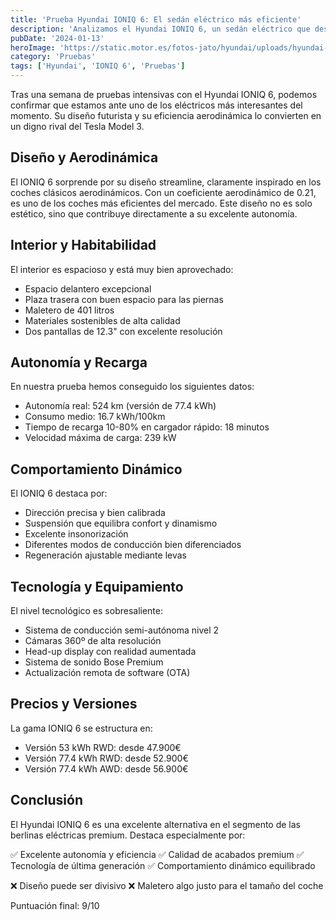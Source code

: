 ```yaml
---
title: 'Prueba Hyundai IONIQ 6: El sedán eléctrico más eficiente'
description: 'Analizamos el Hyundai IONIQ 6, un sedán eléctrico que destaca por su diseño aerodinámico y su eficiencia récord'
pubDate: '2024-01-13'
heroImage: 'https://static.motor.es/fotos-jato/hyundai/uploads/hyundai-ioniq-6-63d2c9ef56bdb.jpg'
category: 'Pruebas'
tags: ['Hyundai', 'IONIQ 6', 'Pruebas']
---
```


Tras una semana de pruebas intensivas con el Hyundai IONIQ 6, podemos confirmar que estamos ante uno de los eléctricos más interesantes del momento. Su diseño futurista y su eficiencia aerodinámica lo convierten en un digno rival del Tesla Model 3.

## Diseño y Aerodinámica

El IONIQ 6 sorprende por su diseño streamline, claramente inspirado en los coches clásicos aerodinámicos. Con un coeficiente aerodinámico de 0.21, es uno de los coches más eficientes del mercado. Este diseño no es solo estético, sino que contribuye directamente a su excelente autonomía.

## Interior y Habitabilidad

El interior es espacioso y está muy bien aprovechado:
- Espacio delantero excepcional
- Plaza trasera con buen espacio para las piernas
- Maletero de 401 litros
- Materiales sostenibles de alta calidad
- Dos pantallas de 12.3" con excelente resolución

## Autonomía y Recarga

En nuestra prueba hemos conseguido los siguientes datos:
- Autonomía real: 524 km (versión de 77.4 kWh)
- Consumo medio: 16.7 kWh/100km
- Tiempo de recarga 10-80% en cargador rápido: 18 minutos
- Velocidad máxima de carga: 239 kW

## Comportamiento Dinámico

El IONIQ 6 destaca por:
- Dirección precisa y bien calibrada
- Suspensión que equilibra confort y dinamismo
- Excelente insonorización
- Diferentes modos de conducción bien diferenciados
- Regeneración ajustable mediante levas

## Tecnología y Equipamiento

El nivel tecnológico es sobresaliente:
- Sistema de conducción semi-autónoma nivel 2
- Cámaras 360º de alta resolución
- Head-up display con realidad aumentada
- Sistema de sonido Bose Premium
- Actualización remota de software (OTA)

## Precios y Versiones

La gama IONIQ 6 se estructura en:
- Versión 53 kWh RWD: desde 47.900€
- Versión 77.4 kWh RWD: desde 52.900€
- Versión 77.4 kWh AWD: desde 56.900€

## Conclusión

El Hyundai IONIQ 6 es una excelente alternativa en el segmento de las berlinas eléctricas premium. Destaca especialmente por:

✅ Excelente autonomía y eficiencia
✅ Calidad de acabados premium
✅ Tecnología de última generación
✅ Comportamiento dinámico equilibrado

❌ Diseño puede ser divisivo
❌ Maletero algo justo para el tamaño del coche

Puntuación final: 9/10

